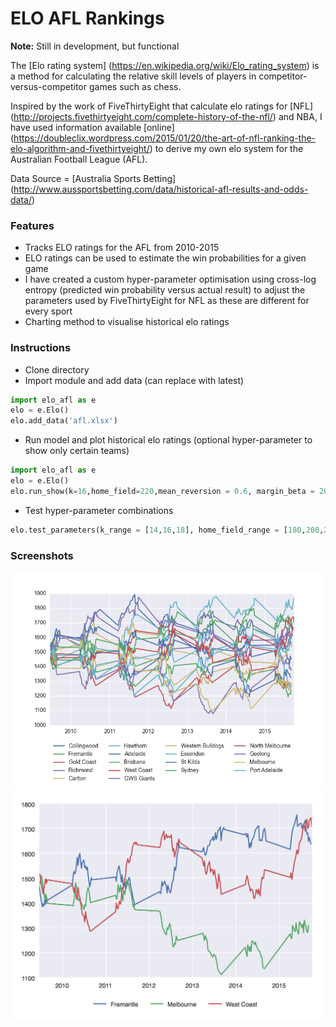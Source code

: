 # ELO AFL Rankings
**Note:** Still in development, but functional

The [Elo rating system] (https://en.wikipedia.org/wiki/Elo_rating_system) is a method for calculating the relative skill levels of players in competitor-versus-competitor games such as chess.

Inspired by the work of FiveThirtyEight that calculate elo ratings for [NFL] (http://projects.fivethirtyeight.com/complete-history-of-the-nfl/) and NBA, I have used information available [online] (https://doubleclix.wordpress.com/2015/01/20/the-art-of-nfl-ranking-the-elo-algorithm-and-fivethirtyeight/) to derive my own elo system for the Australian Football League (AFL).

Data Source = [Australia Sports Betting] (http://www.aussportsbetting.com/data/historical-afl-results-and-odds-data/)

### Features
* Tracks ELO ratings for the AFL from 2010-2015
* ELO ratings can be used to estimate the win probabilities for a given game
* I have created a custom hyper-parameter optimisation using cross-log entropy (predicted win probability versus actual result) to adjust the parameters used by FiveThirtyEight for NFL as these are different for every sport
* Charting method to visualise historical elo ratings

### Instructions
* Clone directory
* Import module and add data (can replace with latest)
```python
import elo_afl as e
elo = e.Elo()
elo.add_data('afl.xlsx')
```
* Run model and plot historical elo ratings (optional hyper-parameter to show only certain teams)
```python
import elo_afl as e
elo = e.Elo()
elo.run_show(k=16,home_field=220,mean_reversion = 0.6, margin_beta = 20,teams=['Fremantle',Hawthorn','West Coast'])
```
* Test hyper-parameter combinations
```python
elo.test_parameters(k_range = [14,16,18], home_field_range = [180,200,220],mean_reversion_range=[0,56, 0.58],margin_beta_range = [19,20,21,22])
```
### Screenshots 
![alt text](https://github.com/ecatkins/elo_afl/blob/master/figure_1.png "Logo Title Text 1")
![alt text](https://github.com/ecatkins/elo_afl/blob/master/figure_2.png "Logo Title Text 1")
